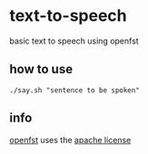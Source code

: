 # text-to-speech
basic text to speech using openfst

## how to use
```./say.sh "sentence to be spoken"```

## info
[openfst](https://www.openfst.org/twiki/bin/view/FST/WebHome) uses the [apache license](https://www.apache.org/licenses/LICENSE-2.0)
